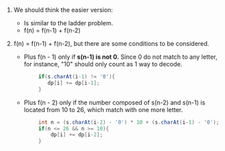 1. We should think the easier version:
    - Is similar to the ladder problem.
    - f(n) = f(n-1) + f(n-2)
  
2. f(n) = f(n-1) + f(n-2), but there are some conditions to be considered.
    - Plus f(n - 1) only if **s(n-1) is not 0.**
    Since 0 do not match to any letter, for instance, "10" should only count as 1 way to decode.
    ```java
            if(s.charAt(i-1) != '0'){
               dp[i] += dp[i-1];
            }
    ```
    - Plus f(n - 2) only if the number composed of s(n-2) and s(n-1) is located from 10 to 26, which match with one more letter.
    ```java
            int n = (s.charAt(i-2) - '0') * 10 + (s.charAt(i-1) - '0');
            if(n <= 26 && n >= 10){
                dp[i] += dp[i-2];
            }
    ```

